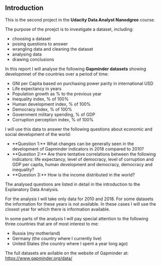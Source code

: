 ## Introduction

This is the second project in the **Udacity Data Analyst Nanodgree** course.

The purpose of the proejct is to investigate a dataset, including:
- choosing a dataset
- posing questions to answer
- wrangling data and cleaning the dataset
- analysing data
- drawing conclusions

In this report I will analyse the following **Gapminder datasets** showing developmnet of the countries over a period of time:
- GNI per Capita based on purchasing power parity in international USD
- Life expectancy in years
- Population growth as % to the previous year
- Inequality index, % of 100%
- Human development index, % of 100%
- Democracy index, % of 100%
- Government military spending, % of GDP
- Corruption perception index, % of 100%

I will use this data to answer the following questions about economic and social development of the world:
<ul>
<li>**Question 1:** What changes can be generally seen in the development of Gapminder indicators in 2018 compared to 2010?</li>

<li>**Question 2:** Are there tentative correlations between the following indicators: life expectancy, level of democracy, level of corruption and GDP per capita, human development and democracy, democracy and inequality?</li>

<li>**Question 3:**  How is the income distributed in the world?</li>
</ul>

The analysed questions are listed in detail in the introduction to the Explanatory Data Analysis.
    
For the analysis I will take only data for 2010 and 2018. For some datasets the information for these years is not available. In these cases I will use the closest year for which there is information available.

In some parts of the analysis I will pay special attention to the following three countries that are of most interest to me:
- Russia (my motherland)
- Germany (the country where I currently live)
- United States (the country where I spent a year long ago)

The full datasets are avilable on the website of Gapminder at:
https://www.gapminder.org/data/

